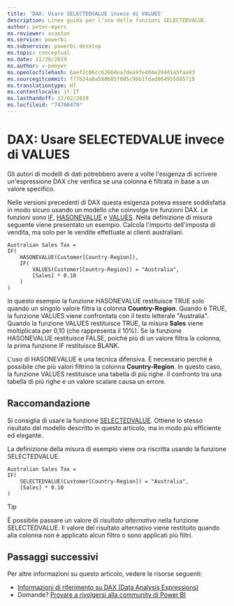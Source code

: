```yaml
---
title: 'DAX: Usare SELECTEDVALUE invece di VALUES'
description: Linee guida per l'uso delle funzioni SELECTEDVALUE.
author: peter-myers
ms.reviewer: asaxton
ms.service: powerbi
ms.subservice: powerbi-desktop
ms.topic: conceptual
ms.date: 11/20/2019
ms.author: v-pemyer
ms.openlocfilehash: 6aef2c06cc62668ea7dea9fe404e294d1a5faa93
ms.sourcegitcommit: f77b24a8a588605f005c9bb1fdad864955885718
ms.translationtype: HT
ms.contentlocale: it-IT
ms.lasthandoff: 12/02/2019
ms.locfileid: "74700479"
---
```

# <a name="dax-use-selectedvalue-instead-of-values"></a>DAX: Usare SELECTEDVALUE invece di VALUES

Gli autori di modelli di dati potrebbero avere a volte l'esigenza di scrivere un'espressione DAX che verifica se una colonna è filtrata in base a un valore specifico.

Nelle versioni precedenti di DAX questa esigenza poteva essere soddisfatta in modo sicuro usando un modello che coinvolge tre funzioni DAX. Le funzioni sono [IF](/dax/if-function-dax), [HASONEVALUE](/dax/hasonevalue-function-dax) e [VALUES](/dax/values-function-dax). Nella definizione di misura seguente viene presentato un esempio. Calcola l'importo dell'imposta di vendita, ma solo per le vendite effettuate ai clienti australiani.

```dax
Australian Sales Tax =
IF(
    HASONEVALUE(Customer[Country-Region]),
    IF(
        VALUES(Customer[Country-Region]) = "Australia",
        [Sales] * 0.10
    )
)
```

In questo esempio la funzione HASONEVALUE restituisce TRUE solo quando un singolo valore filtra la colonna **Country-Region**. Quando è TRUE, la funzione VALUES viene confrontata con il testo letterale "Australia". Quando la funzione VALUES restituisce TRUE, la misura **Sales** viene moltiplicata per 0,10 (che rappresenta il 10%). Se la funzione HASONEVALUE restituisce FALSE, poiché più di un valore filtra la colonna, la prima funzione IF restituisce BLANK.

L'uso di HASONEVALUE è una tecnica difensiva. È necessario perché è possibile che più valori filtrino la colonna **Country-Region**. In questo caso, la funzione VALUES restituisce una tabella di più righe. Il confronto tra una tabella di più righe e un valore scalare causa un errore.

## <a name="recommendation"></a>Raccomandazione

Si consiglia di usare la funzione [SELECTEDVALUE](/dax/selectedvalue-function). Ottiene lo stesso risultato del modello descritto in questo articolo, ma in modo più efficiente ed elegante.

La definizione della misura di esempio viene ora riscritta usando la funzione SELECTEDVALUE.

```dax
Australian Sales Tax =
IF(
    SELECTEDVALUE(Customer[Country-Region]) = "Australia",
    [Sales] * 0.10
)
```

> [!TIP]
> È possibile passare un valore di _risultato alternativo_ nella funzione SELECTEDVALUE. Il valore del risultato alternativo viene restituito quando alla colonna non è applicato alcun filtro o sono applicati più filtri.

## <a name="next-steps"></a>Passaggi successivi

Per altre informazioni su questo articolo, vedere le risorse seguenti:

- [Informazioni di riferimento su DAX (Data Analysis Expressions)](/dax/)
- Domande? [Provare a rivolgersi alla community di Power BI](https://community.powerbi.com/)
